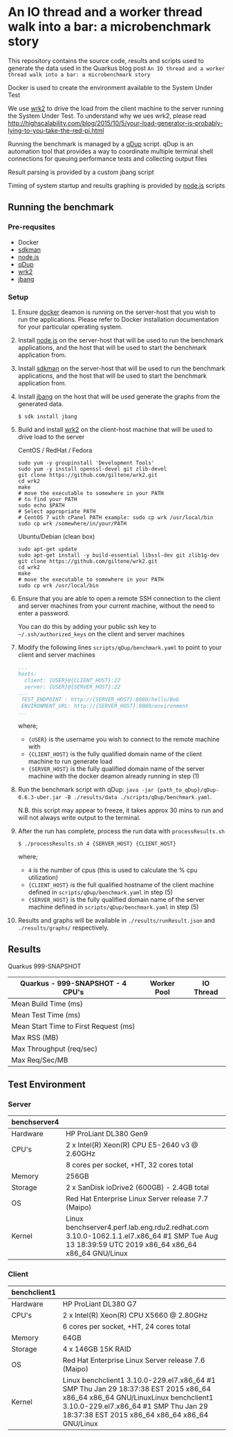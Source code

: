 # An IO thread and a worker thread walk into a bar: a microbenchmark story

This repository contains the source code, results and scripts used to generate the data used in the Quarkus blog post `An IO thread and a worker thread walk into a bar: a microbenchmark story`

Docker is used to create the environment available to the System Under Test

We use [wrk2](https://github.com/giltene/wrk2) to drive the load from the client machine to the server running the System Under Test.  To understand why we ues wrk2, please read http://highscalability.com/blog/2015/10/5/your-load-generator-is-probably-lying-to-you-take-the-red-pi.html  

Running the benchmark is managed by a [qDup](https://github.com/Hyperfoil/qDup)  script.  qDup is an automation tool that provides a way to coordinate multiple terminal shell connections for queuing performance tests and collecting output files  

Result parsing is provided by a custom jbang script

Timing of system startup and results graphing is provided by [node.js](https://nodejs.org/en/) scripts

## Running the benchmark

### Pre-requsites

 - Docker
 - [sdkman](https://sdkman.io/)
 - [node.js](https://nodejs.org/en/)
 - [qDup](https://github.com/Hyperfoil/qDup/releases/tag/release-0.6.3)
 - [wrk2](https://github.com/giltene/wrk2)
 - [jbang](https://github.com/maxandersen/jbang)

### Setup

1. Ensure [docker](https://docs.docker.com/get-docker/) deamon is running on the server-host that you wish to run the
   applications. Please refer to Docker installation documentation for your particular operating system.

2. Install [node.js](https://nodejs.org/en/) on the server-host that will be used to run the benchmark applications, and
   the host that will be used to start the benchmark application from.

3. Install [sdkman](https://sdkman.io/install) on the server-host that will be used to run the benchmark applications,
   and the host that will be used to start the benchmark application from.

4. Install [jbang](https://github.com/maxandersen/jbang) on the host that will be used generate the graphs from the
   generated data.

    ```shell script
    $ sdk install jbang
    ```

4. Build and install [wrk2](https://github.com/giltene/wrk2/wiki/Installing-wrk2-on-Linux) on the client-host machine
   that will be used to drive load to the server

   CentOS / RedHat / Fedora

    ```shell script
    sudo yum -y groupinstall 'Development Tools'
    sudo yum -y install openssl-devel git zlib-devel
    git clone https://github.com/giltene/wrk2.git
    cd wrk2
    make
    # move the executable to somewhere in your PATH
    # to find your PATH
    sudo echo $PATH
    # Select appropriate PATH
    # CentOS 7 with cPanel PATH example: sudo cp wrk /usr/local/bin
    sudo cp wrk /somewhere/in/your/PATH
    ```
    
    Ubuntu/Debian (clean box)
    
    ```shell script
    sudo apt-get update
    sudo apt-get install -y build-essential libssl-dev git zlib1g-dev
    git clone https://github.com/giltene/wrk2.git
    cd wrk2
    make
    # move the executable to somewhere in your PATH
    sudo cp wrk /usr/local/bin
    ```
4. Ensure that you are able to open a remote SSH connection to the client and server machines from your current machine, without the need to enter a password.

    You can do this by adding your public ssh key to `~/.ssh/authorized_keys` on the client and server machines

5. Modify the following lines `scripts/qDup/benchmark.yaml` to point to your client and server machines

    ```yaml
   ...
    hosts:
      client: {USER}@{CLIENT_HOST}:22
      server: {USER}@{SERVER_HOST}:22
   ...
     TEST_ENDPOINT : http://{SERVER_HOST}:8080/hello/Bob
     ENVIRONMENT_URL: http://{SERVER_HOST}:8080/environment
   ...
    ``` 

   where;
   - `{USER}` is the username you wish to connect to the remote machine with
   - `{CLIENT_HOST}` is the fully qualified domain name of the client machine to run generate load
   - `{SERVER_HOST}` is the fully qualified domain name of the server machine with the docker deamon already running in
     step (1)

6. Run the benchmark script with
   qDup: `java -jar {path_to_qDup}/qDup-0.6.3-uber.jar -B ./results/data ./scripts/qDup/benchmark.yaml`.

   N.B. this script may appear to freeze, it takes approx 30 mins to run and will not always write output to the
   terminal.

7. After the run has complete, process the run data with `processResults.sh`

    ```shell script
    $ ./processResults.sh 4 {SERVER_HOST} {CLIENT_HOST}
    ```   

   where;
    - `4` is the number of cpus (this is used to calculate the % cpu utilization)
    - `{CLIENT_HOST}` is the full qualified hostname of the client machine defined in  `scripts/qDup/benchmark.yaml` in step (5)
    - `{SERVER_HOST}` is the fully qualified domain name of the server machine defined in  `scripts/qDup/benchmark.yaml` in step (5)

8. Results and graphs will be available in `./results/runResult.json` and `./results/graphs/` respectively.

## Results 

Quarkus 999-SNAPSHOT

| Quarkus - 999-SNAPSHOT - 4 CPU's | Worker Pool | IO Thread |
| --- | --- | --- |
|Mean Build Time (ms) |  |  |
|Mean Test Time (ms) |  |  |
|Mean Start Time to First Request (ms) |  |  |
|Max RSS (MB) |  |  |
|Max Throughput (req/sec) |  |  |
|Max Req/Sec/MB |  | 


## Test Environment

### Server

| benchserver4 |  |
| --- | --- |
| Hardware | HP ProLiant DL380 Gen9
| CPU's |  2 x Intel(R) Xeon(R) CPU E5-2640 v3 @ 2.60GHz| 
|  | 8 cores per socket, +HT, 32 cores total |
| Memory | 256GB |
| Storage | 2 x SanDisk ioDrive2 (600GB) - 2.4GB total |
|OS | Red Hat Enterprise Linux Server release 7.7 (Maipo) |
| Kernel | Linux benchserver4.perf.lab.eng.rdu2.redhat.com 3.10.0-1062.1.1.el7.x86_64 #1 SMP Tue Aug 13 18:39:59 UTC 2019 x86_64 x86_64 x86_64 GNU/Linux |

### Client

| benchclient1 |  |
| --- | --- |
| Hardware | HP ProLiant DL380 G7
| CPU's |  2 x Intel(R) Xeon(R) CPU X5660  @ 2.80GHz 
|  | 6 cores per socket, +HT, 24 cores total |
| Memory | 64GB |
| Storage | 4 x 146GB 15K RAID |
|OS | Red Hat Enterprise Linux Server release 7.6 (Maipo) |
| Kernel | Linux benchclient1 3.10.0-229.el7.x86_64 #1 SMP Thu Jan 29 18:37:38 EST 2015 x86_64 x86_64 x86_64 GNU/LinuxLinux benchclient1 3.10.0-229.el7.x86_64 #1 SMP Thu Jan 29 18:37:38 EST 2015 x86_64 x86_64 x86_64 GNU/Linux |

